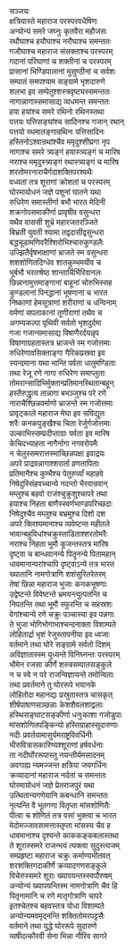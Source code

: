 सञ्जयः  
क्षत्रियास्ते महाराज परस्परवधैषिणः  
अन्योन्यं समरे जघ्नुः कृतवैरा महौजसः  
रथौघाश्च हयौघाश्च नरौघाश्च समन्ततः  
गजौघाश्च महाराज संसक्ताश्च परस्परम्  
गदानां परिघाणां च शक्तीनां च परस्परम्  
प्रासानां भिण्डिपालानां मुसुण्ठीनां च सर्वशः  
सम्पातं समपश्याम सङ्ग्रामे भृशदारुणे  
शलभा इव सम्पेतुश्शस्त्रवृष्ट्यस्समन्ततः  
नागान्नागास्समासाद्य व्यधमन्त समन्ततः  
हया हयांश्च समरे रथिनो रथिनस्तथा  
पत्तयः पत्तिसङ्घांश्च सादिनश्च गजान् रथान्  
पत्तयो रथमातङ्गान्रथिनः पत्तिसादिनः  
हस्तिनोऽश्वान्रथांश्चैव ममृदुश्शीघ्रगा नृप  
नागाश्च समरे त्र्यङ्गं हयास्त्र्यङ्गं च मारिष  
नराश्च ममृदुस्त्र्यङ्गं रथास्त्र्यङ्गं च मारिष   
शरतोमरनाराचैर्गदाशक्तिपरश्वथैः  
वध्यतां तत्र शूराणां क्रोशतां च परस्परम्  
घोरमायोधनं जज्ञे पशूनां घातने यथा  
रुधिरेण समास्तीर्णा बभौ भारत मेदिनी  
शक्रगोपसमाकीर्णा प्रावृषीव वसुन्धरा  
यथैव वाससी शुभ्रे महारजतरञ्जिते  
बिभ्रती युवती श्यामा तद्वदासीद्वसुन्धरा  
बद्धचूडामणिवरैश्शिरोभिश्चारुकुण्डलैः  
उज्झितैर्वृषभाक्षाणां भ्राजते स्म वसुन्धरा  
शशशोणितदिग्धेव शातकुम्भमयीव च  
भूर्बभौ भरतश्रेष्ठ शान्तार्चिर्भिरिवानलः  
छिन्नानामुत्तमाङ्गानां बाहूनां चोरुभिस्सह  
कुण्डलानां पिनद्धानां भूषणानां च भारत  
निष्काणां हेमसूत्राणां शरीराणां च धन्विनाम्  
वर्मणां सपताकानां तूणीराणां तथैव च  
अगम्यकल्पा पृथिवी सर्वतो भृशदुर्दमा  
गजा गजान्समासाद्य विषाणैरर्दयन्नृप  
विषाणाग्रहतास्तत्र भ्राजन्ते स्म गजोत्तमाः  
रुधिरेणावसिक्ताङ्गा गैरिकप्रस्रवा इव  
स्यन्दमाना यथा भान्ति पर्वता धातुमण्डिताः  
तथा रेजू रणे नागा रुधिरेण समाप्लुताः  
तोमरान्सादिभिर्मुक्तान्प्रतिमानस्थितान्बहून्  
हस्तैरुद्धृत्य तान्नागा बभञ्जुश्च परे रणे  
नाराचैश्छिन्नवर्माणो भ्राजन्ते स्म गजोत्तमाः  
प्रावृट्काले महाराज मेघा इव सविद्युतः  
शरैः कनकपुङ्खैश्च चिता रेर्जुर्गजोत्तमाः  
उल्काभिस्सम्प्रदीप्ताग्राः पर्वता इव मारिष  
केचिदभ्याहता नागैर्नागा नगवरोपमैः  
न चेलुस्समरात्तस्माच्छिन्नपक्षा इवाद्रयः  
अपरे प्राद्रवन्नागाश्शरार्ता व्रणतापिताः  
प्रतिमानैश्च कुम्भैश्च पेतुरुर्व्यां महाहवे  
निषेदुस्सिंहवच्चान्ये नदन्तो भैरवान्रवान्  
मम्लुश्च बहवो राजंश्चुक्रुशुश्चापरे तथा  
हयाश्च निहता बाणैस्स्वर्णभाण्डपरिच्छदाः  
निषेदुश्चैव मम्लुश्च बभ्रमुश्च दिशो दश  
अपरे क्लिश्यमानाश्च व्यवेष्टन्त महीतले  
भावान्बहुविधांश्चक्रुस्ताडिताश्शरतोमरैः  
नराश्च निहता भूमौ कूजन्तस्तत्र मारिष  
दृष्ट्वा च बान्धवानन्ये पितॄनन्ये पितामहान्  
धावमानान्परांश्चापि दृष्ट्वाऽन्ये तत्र भारत  
ख्यातानि नामगोत्राणि शशंसुरितरेतरम्  
तेषां छिन्ना महाराज भुजाः कनकभूषणाः  
उद्वेष्टन्ते विवेष्टन्ते भ्रमयन्त्युत्पतन्ति च  
निपतन्ति तथा भूमौ स्फुरन्ति च सहस्रशः  
वेगांश्चान्ये रणे चक्रुः पञ्चास्या इव पन्नगाः  
ते भुजा भोगिभोगाभाश्चन्दनाक्ता विशाम्पते  
लोहितार्द्रा भृशं रेजुस्तापनीया इव ध्वजाः  
वर्तमाने तथा घोरे सङ्ग्रामे सर्वतो दिशम्  
अविज्ञातास्स्म युध्यन्ते विनिघ्नन्तः परस्परम्  
भौमेन रजसा कीर्णे शस्त्रसम्पातसङ्कुले  
न च स्वे न परे राजन्विज्ञायन्ते तमोन्विताः  
तथा प्रवर्तमाने तु घोररूपे भयानके  
लोहितोदा महानद्यः प्रस्रुतास्तत्र चासकृत्  
शीर्षपाषाणसञ्छन्नाः केशशैवलशाद्वलाः  
हस्थिसङ्घाटसङ्कीर्णा धनुःकाशा गजोडुपाः  
मांसशोणितपङ्किन्यो हस्तिग्राहास्सुदारुणाः  
नदीः प्रवर्तयामासुर्यमराष्ट्रविवर्धिनीः  
भीरुवित्रासकारिण्यश्शूराणां हर्षवर्धनाः  
ता नदीर्घोररूपास्तु नयन्तीर्यमसादनम्  
अवगाह्य न्यमज्जन्त क्षत्रिया जयगर्धिनः  
क्रव्यादानां महाराज नर्दतां च समन्ततः  
घोरमायोधनं जज्ञे प्रेतराजपुरं यथा  
उत्थितान्यगणेयानि कबन्धानि समन्ततः  
नृत्यन्ति वै भूतगणा वितृप्ता मांसशोणितैः  
पीत्वा च शोणितं तत्र वसां भुक्त्वा च भारत  
मेदोमज्जावसामत्तास्तृप्ता मांसस्य चैव ह  
धावमानाश्च दृश्यन्ते काककङ्कबलास्तथा  
ते शूरास्समरे राजन्भयं त्यक्त्वा सुदुस्त्यजम्  
सम्प्रहृष्टा महाराज चक्रुः कर्माण्यभीतवत्  
शरशक्तिगदाकीर्णे क्रव्यादगणसङ्कुले  
विचेरुस्समरे शूराः ख्यापयन्तस्स्वपौरुषम्  
अन्योन्यं ख्यापयन्तिस्म नामगोत्राणि चैव हि  
पितृनामानि च रणे मातृगोत्राणि चापरे  
इतश्चेतश्च बहवस्तत्र योधा विशाम्पते  
अन्योन्यमवमृद्नन्ति शक्तितोमरपट्टसैः  
वर्तमाने तथा युद्धे घोररूपे सुदारुणे  
व्यषीदत्कौरवी सेना भिन्ना नौरिव सागरे  
